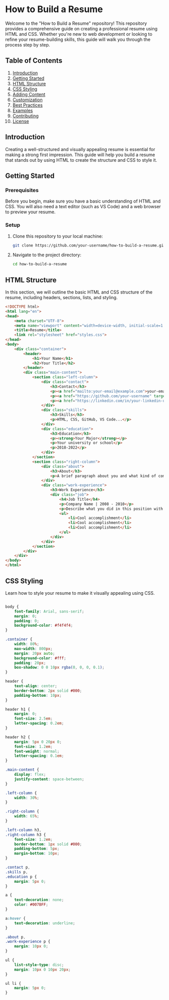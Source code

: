 # How to Build a Resume

Welcome to the "How to Build a Resume" repository! This repository provides a comprehensive guide on creating a professional resume using HTML and CSS. Whether you're new to web development or looking to refine your resume-building skills, this guide will walk you through the process step by step.

## Table of Contents

1. [Introduction](#introduction)
2. [Getting Started](#getting-started)
3. [HTML Structure](#html-structure)
4. [CSS Styling](#css-styling)
5. [Adding Content](#adding-content)
6. [Customization](#customization)
7. [Best Practices](#best-practices)
8. [Examples](#examples)
9. [Contributing](#contributing)
10. [License](#license)

## Introduction

Creating a well-structured and visually appealing resume is essential for making a strong first impression. This guide will help you build a resume that stands out by using HTML to create the structure and CSS to style it.

## Getting Started

### Prerequisites

Before you begin, make sure you have a basic understanding of HTML and CSS. You will also need a text editor (such as VS Code) and a web browser to preview your resume.

### Setup

1. Clone this repository to your local machine:
    ```bash
    git clone https://github.com/your-username/how-to-build-a-resume.git
    ```
2. Navigate to the project directory:
    ```bash
    cd how-to-build-a-resume
    ```

## HTML Structure

In this section, we will outline the basic HTML and CSS structure of the resume, including headers, sections, lists, and styling.

```html
<!DOCTYPE html>
<html lang="en">
<head>
    <meta charset="UTF-8">
    <meta name="viewport" content="width=device-width, initial-scale=1.0">
    <title>Resume</title>
    <link rel="stylesheet" href="styles.css">
</head>
<body>
    <div class="container">
        <header>
            <h1>Your Name</h1>
            <h2>Your Title</h2>
        </header>
        <div class="main-content">
            <section class="left-column">
                <div class="contact">
                    <h3>Contact</h3>
                    <p><a href="mailto:your-email@example.com">your-email@example.com</a></p>
                    <p><a href="https://github.com/your-username" target="_blank">github-username</a></p>
                    <p><a href="https://linkedin.com/in/your-linkedin-username" target="_blank">linkedin-username</a></p>
                </div>
                <div class="skills">
                    <h3>Skills</h3>
                    <p>HTML, CSS, GitHub, VS Code...</p>
                </div>
                <div class="education">
                    <h3>Education</h3>
                    <p><strong>Your Major</strong></p>
                    <p>Your university or school</p>
                    <p>2018-2022</p>
                </div>
            </section>
            <section class="right-column">
                <div class="about">
                    <h3>About</h3>
                    <p>A brief paragraph about you and what kind of company you want to work for.</p>
                </div>
                <div class="work-experience">
                    <h3>Work Experience</h3>
                    <div class="job">
                        <h4>Job Title</h4>
                        <p>Company Name | 2008 - 2010</p>
                        <p>Describe what you did in this position with one summary sentence and no more than 3 bullet points with specific highlights</p>
                        <ul>
                            <li>Cool accomplishment</li>
                            <li>Cool accomplishment</li>
                            <li>Cool accomplishment</li>
                        </ul>
                    </div>
                </div>
            </section>
        </div>
    </div>
</body>
</html>
```

## CSS Styling

Learn how to style your resume to make it visually appealing using CSS.

```css

body {
    font-family: Arial, sans-serif;
    margin: 0;
    padding: 0;
    background-color: #f4f4f4;
}

.container {
    width: 80%;
    max-width: 800px;
    margin: 20px auto;
    background-color: #fff;
    padding: 20px;
    box-shadow: 0 0 10px rgba(0, 0, 0, 0.1);
}

header {
    text-align: center;
    border-bottom: 2px solid #000;
    padding-bottom: 10px;
}

header h1 {
    margin: 0;
    font-size: 2.5em;
    letter-spacing: 0.2em;
}

header h2 {
    margin: 5px 0 20px 0;
    font-size: 1.2em;
    font-weight: normal;
    letter-spacing: 0.1em;
}

.main-content {
    display: flex;
    justify-content: space-between;
}

.left-column {
    width: 30%;
}

.right-column {
    width: 65%;
}

.left-column h3,
.right-column h3 {
    font-size: 1.2em;
    border-bottom: 1px solid #000;
    padding-bottom: 5px;
    margin-bottom: 10px;
}

.contact p,
.skills p,
.education p {
    margin: 5px 0;
}

a {
    text-decoration: none;
    color: #007BFF;
}

a:hover {
    text-decoration: underline;
}

.about p,
.work-experience p {
    margin: 10px 0;
}

ul {
    list-style-type: disc;
    margin: 10px 0 10px 20px;
}

ul li {
    margin: 5px 0;
}

```

